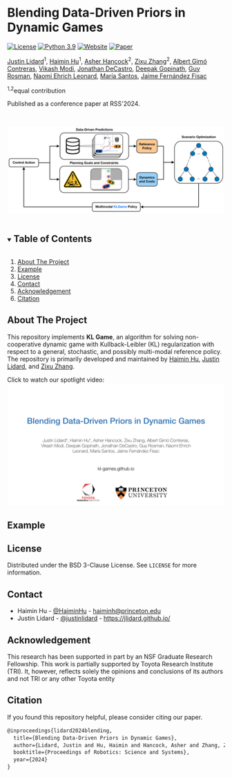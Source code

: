# Blending Data-Driven Priors in Dynamic Games

[![License][license-shield]][license-url]
[![Python 3.9](https://img.shields.io/badge/python-3.9-blue)](https://www.python.org/downloads/)
[![Website][homepage-shield]][homepage-url]
[![Paper][paper-shield]][paper-url]

[Justin Lidard](https://jlidard.github.io/)<sup>1</sup>,
[Haimin Hu](https://haiminhu.org/)<sup>1</sup>,
[Asher Hancock](https://aasherh.github.io/)<sup>2</sup>,
[Zixu Zhang](https://zzx9636.github.io/)<sup>2</sup>,
[Albert Gimó Contreras](https://www.linkedin.com/in/albert-gim%C3%B3-contreras-a0894b25b/?originalSubdomain=es),
[Vikash Modi](https://www.linkedin.com/in/vikash-modi/),
[Jonathan DeCastro](https://jadecastro.github.io/),
[Deepak Gopinath](https://www.deepak-gopinath.com/),
[Guy Rosman](http://people.csail.mit.edu/rosman/),
[Naomi Ehrich Leonard](https://naomi.princeton.edu/),
[María Santos](https://mariasantos.me/),
[Jaime Fernández Fisac](https://saferobotics.princeton.edu/jaime)

<sup>1,2</sup>equal contribution

Published as a conference paper at RSS'2024.


<!-- PROJECT LOGO -->
<br />
<p align="center">
  <a href="https://github.com/SafeRoboticsLab/KLGame">
    <img src="misc/framework.png" alt="Logo" width="1000">
  </a>
  <p align="center">
  </p>
</p>


<!-- TABLE OF CONTENTS -->
<details open="open">
  <summary><h2 style="display: inline-block">Table of Contents</h2></summary>
  <ol>
    <li><a href="#about-the-project">About The Project</a></li>
    <li><a href="#example">Example</a></li>
    <li><a href="#license">License</a></li>
    <li><a href="#contact">Contact</a></li>
    <li><a href="#acknowledgement">Acknowledgement</a></li>
    <li><a href="#citation">Citation</a></li>
  </ol>
</details>


<!-- ABOUT THE PROJECT -->
## About The Project

This repository implements **KL Game**, an algorithm for solving non-cooperative dynamic game with Kullback-Leibler (KL) regularization with respect to a general, stochastic, and possibly multi-modal reference policy.
The repository is primarily developed and maintained by [Haimin Hu](https://haiminhu.org/), [Justin Lidard](https://jlidard.github.io/), and [Zixu Zhang](https://zzx9636.github.io/).

Click to watch our spotlight video:
[![Watch the video](misc/cover.jpeg)](https://haiminhu.org/wp-content/uploads/2024/06/rss_klgame.mp4)


## Example



<!-- LICENSE -->
## License

Distributed under the BSD 3-Clause License. See `LICENSE` for more information.


<!-- CONTACT -->
## Contact

- Haimin Hu - [@HaiminHu](https://x.com/HaiminHu) - haiminh@princeton.edu
- Justin Lidard - [@justinlidard](https://x.com/justinlidard) - https://jlidard.github.io/


## Acknowledgement
This research has been supported in part by an NSF Graduate Research Fellowship.
This work is partially supported by Toyota Research Institute (TRI).
It, however, reflects solely the opinions and conclusions of its authors and not TRI or any other Toyota entity

<!-- PAPER -->
## Citation

If you found this repository helpful, please consider citing our paper.

```tex
@inproceedings{lidard2024blending,
  title={Blending Data-Driven Priors in Dynamic Games},
  author={Lidard, Justin and Hu, Haimin and Hancock, Asher and Zhang, Zixu and Contreras, Albert Gim{\'o} and Modi, Vikash and DeCastro, Jonathan and Gopinath, Deepak and Rosman, Guy and Leonard, Naomi and Santos, Mar{\'i}a and Fisac, Jaime Fern{\'a}ndez},
  booktitle={Proceedings of Robotics: Science and Systems},
  year={2024}
}
```


<!-- MARKDOWN LINKS & IMAGES -->
<!-- https://www.markdownguide.org/basic-syntax/#reference-style-links -->
[license-shield]: https://img.shields.io/badge/License-BSD%203--Clause-blue.svg
[license-url]: https://opensource.org/licenses/BSD-3-Clause
[homepage-shield]: https://img.shields.io/badge/-Website-orange
[homepage-url]: https://kl-games.github.io/
[paper-shield]: https://img.shields.io/badge/-Paper-green
[paper-url]: https://arxiv.org/pdf/2402.14174

